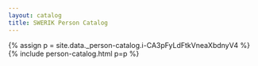 ```yaml
---
layout: catalog
title: SWERIK Person Catalog
---
```

{% assign p = site.data._person-catalog.i-CA3pFyLdFtkVneaXbdnyV4 %}
{% include person-catalog.html p=p %}

